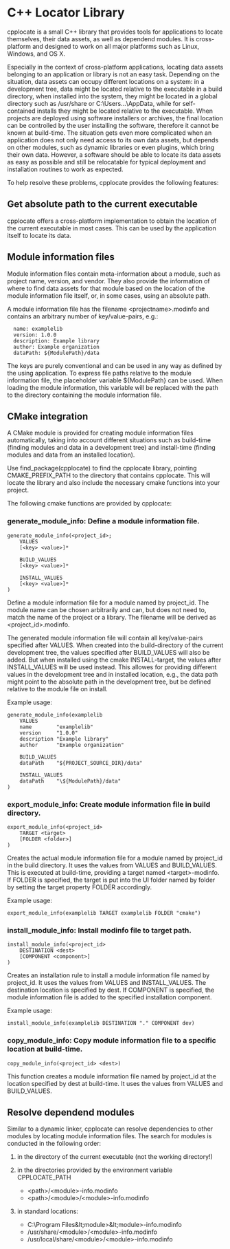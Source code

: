 # C++ Locator Library

cpplocate is a small C++ library that provides tools for applications to locate themselves,
their data assets, as well as dependend modules. It is cross-platform and designed to work
on all major platforms such as Linux, Windows, and OS X.

Especially in the context of cross-platform applications, locating data assets belonging
to an application or library is not an easy task. Depending on the situation, data assets can
occupy different locations on a system: in a development tree, data might be located relative
to the executable in a build directory, when installed into the system, they might be located
in a global directory such as /usr/share or C:\Users\...\AppData, while for self-contained
installs they might be located relative to the executable. When projects are deployed using
software installers or archives, the final location can be controlled by the user installing
the software, therefore it cannot be known at build-time. The situation gets even more complicated
when an application does not only need access to its own data assets, but depends on other modules,
such as dynamic libraries or even plugins, which bring their own data. However, a software should be
able to locate its data assets as easy as possible and still be relocatable for typical deployment
and installation routines to work as expected.

To help resolve these problems, cpplocate provides the following features:

## Get absolute path to the current executable

cpplocate offers a cross-platform implementation to obtain the location of the current executable
in most cases. This can be used by the application itself to locate its data.

## Module information files

Module information files contain meta-information about a module, such as project name,
version, and vendor. They also provide the information of where to find data assets for
that module based on the location of the module information file itself, or, in some cases,
using an absolute path.

A module information file has the filename &lt;projectname&gt;.modinfo and contains an arbitrary
number of key/value-pairs, e.g.:

```
  name: examplelib
  version: 1.0.0
  description: Example library
  author: Example organization
  dataPath: ${ModulePath}/data
```

The keys are purely conventional and can be used in any way as defined by the using application.
To express file paths relative to the module information file, the placeholder variable ${ModulePath}
can be used. When loading the module information, this variable will be replaced with the path
to the directory containing the module information file.

## CMake integration

A CMake module is provided for creating module information files automatically, taking into account
different situations such as build-time (finding modules and data in a development tree) and
install-time (finding modules and data from an installed location).

Use find_package(cpplocate) to find the cpplocate library, pointing CMAKE_PREFIX_PATH to the
directory that contains cpplocate. This will locate the library and also include the necessary
cmake functions into your project.

The following cmake functions are provided by cpplocate:

### generate_module_info: Define a module information file.

```
generate_module_info(<project_id>;
    VALUES
    [<key> <value>]*

    BUILD_VALUES
    [<key> <value>]*

    INSTALL_VALUES
    [<key> <value>]*
)
```

Define a module information file for a module named by project_id. The module name can be chosen
arbitrarily and can, but does not need to, match the name of the project or a library. The
filename will be derived as &lt;project_id&gt;.modinfo.

The generated module information file will contain all key/value-pairs specified after VALUES.
When created into the build-directory of the current development tree, the values specified
after BUILD_VALUES will also be added. But when installed using the cmake INSTALL-target, the
values after INSTALL_VALUES will be used instead. This allowes for providing different values
in the development tree and in installed location, e.g., the data path might point to the
absolute path in the development tree, but be defined relative to the module file on install.

Example usage:

```
generate_module_info(examplelib
    VALUES
    name        "examplelib"
    version     "1.0.0"
    description "Example library"
    author      "Example organization"

    BUILD_VALUES
    dataPath    "${PROJECT_SOURCE_DIR}/data"

    INSTALL_VALUES
    dataPath    "\${ModulePath}/data"
)
```

### export_module_info: Create module information file in build directory.

```
export_module_info(<project_id>
    TARGET <target>
    [FOLDER <folder>]
)
```

Creates the actual module information file for a module named by project_id in the build directory.
It uses the values from VALUES and BUILD_VALUES. This is executed at build-time, providing a target
named &lt;target&gt;-modinfo. If FOLDER is specified, the target is put into the UI folder named by folder
by setting the target property FOLDER accordingly.

Example usage:

```
export_module_info(examplelib TARGET examplelib FOLDER "cmake")
```

### install_module_info: Install modinfo file to target path.

```
install_module_info(<project_id>
    DESTINATION <dest>
    [COMPONENT <component>]
)
```

Creates an installation rule to install a module information file named by project_id. It uses
the values from VALUES and INSTALL_VALUES. The destination location is specified by dest. If
COMPONENT is specified, the module information file is added to the specified installation component.

Example usage:

```
install_module_info(examplelib DESTINATION "." COMPONENT dev)
```

### copy_module_info: Copy module information file to a specific location at build-time.

```
copy_module_info(<project_id> <dest>)
```

This function creates a module information file named by project_id at the location
specified by dest at build-time. It uses the values from VALUES and BUILD_VALUES.

## Resolve dependend modules

Similar to a dynamic linker, cpplocate can resolve dependencies to other modules by locating
module information files. The search for modules is conducted in the following order:

1. in the directory of the current executable (not the working directory!)

2. in the directories provided by the environment variable CPPLOCATE_PATH
   - &lt;path&gt;/&lt;module&gt;-info.modinfo
   - &lt;path&gt;/&lt;module&gt;/&lt;module&gt;-info.modinfo

3. in standard locations:
   - C:\Program Files\&lt;module&gt;\&lt;module&gt;-info.modinfo
   - /usr/share/&lt;module&gt;/&lt;module&gt;-info.modinfo
   - /usr/local/share/&lt;module&gt;/&lt;module&gt;-info.modinfo

